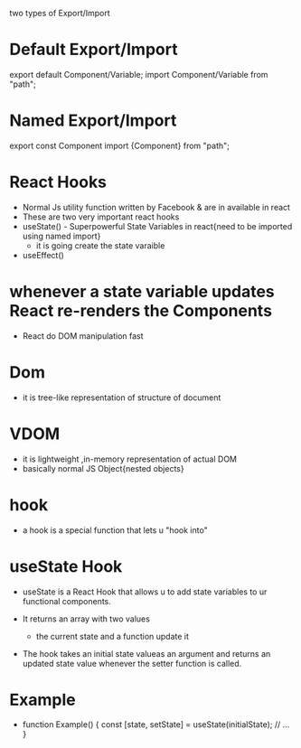 two types of Export/Import

 # Default Export/Import
export default Component/Variable;
import Component/Variable from "path";

# Named Export/Import

export const Component
import {Component} from  "path";


# React Hooks
- Normal Js utility function written by Facebook & are in available in react
- These are two very important react hooks
- useState() - Superpowerful State Variables in react{need to be imported using named import}
  - it is going create the state varaible
- useEffect()

# whenever a state variable updates React re-renders the Components

- React do DOM manipulation fast 

# Dom
- it is tree-like representation of structure of document

# VDOM
- it is lightweight ,in-memory representation of actual DOM
- basically normal  JS  Object{nested objects}

# hook
- a hook is a special function that lets u "hook into"

# useState Hook

- useState is a React Hook that allows u to add state variables to ur functional components.

- It returns an array with two values
   - the current state and a function update it

- The hook takes an initial state valueas an argument and returns an updated state value whenever the setter function is called.

# Example
- function Example() {
  const [state, setState] = useState(initialState);
  // ... 
  }